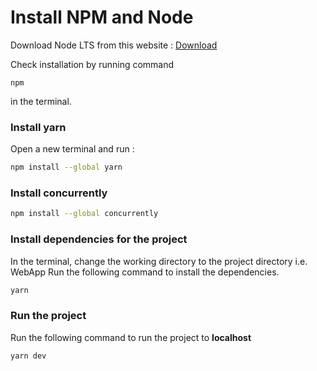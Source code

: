 # Install NPM and Node
Download Node LTS from this website : [Download](https://nodejs.org/en/download/)

Check installation by running command
```
npm
```
in the terminal.
### Install yarn
Open a new terminal and run :
```bash
npm install --global yarn
```

### Install concurrently
```bash
npm install --global concurrently
```

### Install dependencies for the project
In the terminal, change the working directory to the project directory i.e. WebApp
Run the following command to install the dependencies.
```bash
yarn
```

### Run the project
Run the following command to run the project to **localhost**
```bash
yarn dev
```